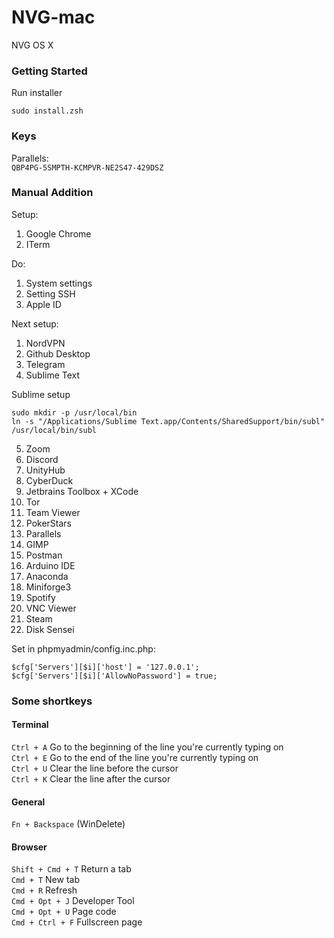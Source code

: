 # NVG-mac
NVG OS X

### Getting Started

Run installer

```
sudo install.zsh
```

### Keys

Parallels:  
`QBP4PG-5SMPTH-KCMPVR-NE2S47-429DSZ`  

### Manual Addition

Setup:  
1. Google Chrome
2. ITerm

Do:  
1. System settings  
2. Setting SSH  
3. Apple ID  
  
Next setup:  
1. NordVPN
2. Github Desktop
3. Telegram
4. Sublime Text


Sublime setup  
```
sudo mkdir -p /usr/local/bin
ln -s "/Applications/Sublime Text.app/Contents/SharedSupport/bin/subl" /usr/local/bin/subl 
```

5. Zoom
6. Discord
7. UnityHub
8. CyberDuck
9. Jetbrains Toolbox + XCode
10. Tor
11. Team Viewer
12. PokerStars
13. Parallels
14. GIMP
15. Postman
16. Arduino IDE
17. Anaconda
18. Miniforge3
19. Spotify
20. VNC Viewer
21. Steam
22. Disk Sensei

Set in phpmyadmin/config.inc.php:  
```
$cfg['Servers'][$i]['host'] = '127.0.0.1';
$cfg['Servers'][$i]['AllowNoPassword'] = true;
```

### Some shortkeys
#### Terminal
`Ctrl + A`  Go to the beginning of the line you're currently typing on  
`Ctrl + E`  Go to the end of the line you're currently typing on  
`Ctrl + U`  Clear the line before the cursor  
`Ctrl + K`  Clear the line after the cursor  

#### General
`Fn + Backspace`  (WinDelete)  

#### Browser
`Shift + Cmd + T`  Return a tab  
`Cmd + T`  New tab  
`Cmd + R`  Refresh  
`Cmd + Opt + J`  Developer Tool  
`Cmd + Opt + U`  Page code  
`Cmd + Ctrl + F`  Fullscreen page  
